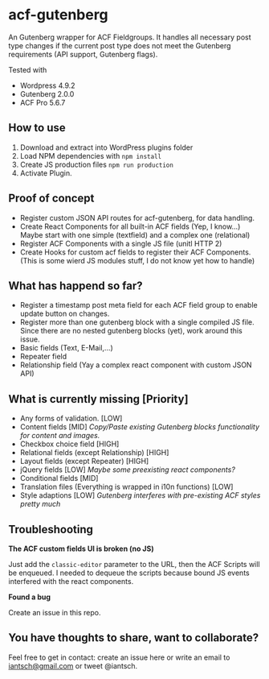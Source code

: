 # acf-gutenberg
An Gutenberg wrapper for ACF Fieldgroups. It handles all necessary post type changes if the current post type does not meet the Gutenberg requirements (API support, Gutenberg flags).

Tested with
- Wordpress 4.9.2
- Gutenberg 2.0.0
- ACF Pro 5.6.7

## How to use
1. Download and extract into WordPress plugins folder
2. Load NPM dependencies with ``npm install``
3. Create JS production files ``npm run production``
4. Activate Plugin.

## Proof of concept
- Register custom JSON API routes for acf-gutenberg, for data handling.
- Create React Components for all built-in ACF fields (Yep, I know...) Maybe start with one simple (textfield) and a complex one (relational)
- Register ACF Components with a single JS file (unitl HTTP 2) 
- Create Hooks for custom acf fields to register their ACF Components. (This is some wierd JS modules stuff, I do not know yet how to handle)

## What has happend so far?
- Register a timestamp post meta field for each ACF field group to enable update button on changes.
- Register more than one gutenberg block with a single compiled JS file. Since there are no nested gutenberg blocks (yet), work around this issue.
- Basic fields (Text, E-Mail,…)
- Repeater field
- Relationship field (Yay a complex react component with custom JSON API)

## What is currently missing [Priority]
- Any forms of validation. [LOW]
- Content fields [MID] _Copy/Paste existing Gutenberg blocks functionality for content and images._
- Checkbox choice field [HIGH]
- Relational fields (except Relationship) [HIGH]
- Layout fields (except Repeater) [HIGH]
- jQuery fields [LOW] _Maybe some preexisting react components?_
- Conditional fields [MID]
- Translation files (Everything is wrapped in i10n functions) [LOW]
- Style adaptions [LOW] _Gutenberg interferes with pre-existing ACF styles pretty much_

## Troubleshooting

**The ACF custom fields UI is broken (no JS)**

Just add the ``classic-editor`` parameter to the URL, then the ACF Scripts will be enqueued. I needed to dequeue the scripts because bound JS events interfered with the react components.

**Found a bug**

Create an issue in this repo.

## You have thoughts to share, want to collaborate?
Feel free to get in contact: create an issue here or write an email to iantsch@gmail.com or tweet @iantsch.
